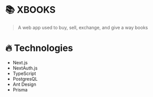 # 📚 XBOOKS

> A web app used to buy, sell, exchange, and give a way books

# 🔥 Technologies

- Next.js
- NextAuth.js
- TypeScript
- PostgresQL
- Ant Design
- Prisma
